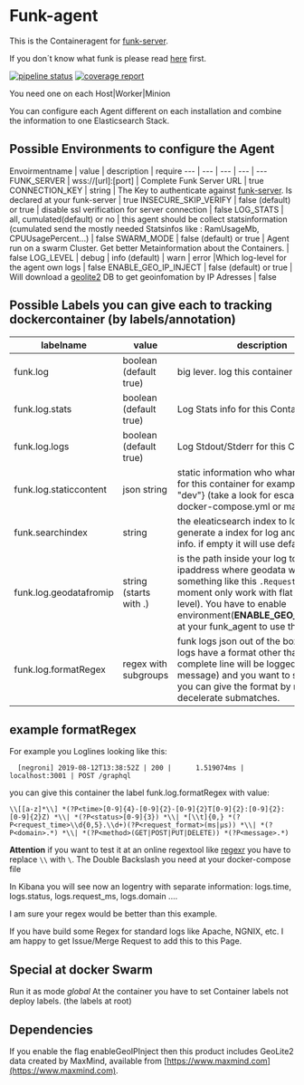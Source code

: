 # Funk-agent

This is the Containeragent for [funk-server](https://github.com/fasibio/funk-server). 

If you don´t know what funk is please read [here](https://github.com/fasibio/funk-server) first. 

[![pipeline status](https://gitlab.com/fasibio/funk_agent/badges/master/pipeline.svg)](https://gitlab.com/fasibio/funk_agent/commits/master) [![coverage report](https://gitlab.com/fasibio/funk_agent/badges/master/coverage.svg)](https://sonar.server2.fasibio.de/dashboard?id=fasibio_funk_agent_master)



You need one on each Host|Worker|Minion

You can configure each Agent different on each installation and combine the information to one Elasticsearch Stack.

## Possible Environments to configure the Agent
 Envoirmentname | value | description | require
 --- | --- | --- | --- | ---
FUNK_SERVER | wss://[url]:[port] | Complete Funk Server URL | true
CONNECTION_KEY | string | The Key to authenticate against [funk-server](https://github.com/fasibio/funk-server). Is declared at your funk-server | true
INSECURE_SKIP_VERIFY | false (default) or true | disable ssl verification for server connection | false
LOG_STATS | all, cumulated(default) or no | this agent should be collect statsinformation (cumulated send the mostly needed Statsinfos like : RamUsageMb, CPUUsagePercent...) | false
SWARM_MODE | false (default) or true | Agent run on a swarm Cluster. Get better Metainformation about the Containers. | false
LOG_LEVEL | debug | info (default) | warn | error |Which log-level for the agent own logs | false
ENABLE_GEO_IP_INJECT  | false (default) or true | Will download a [geolite2](https://www.maxmind.com) DB to get geoinfomation by IP Adresses | false


## Possible Labels you can give each to tracking dockercontainer (by labels/annotation)

labelname | value | description
---  | --- | --- 
funk.log | boolean  (default true)  | big lever. log this container or not ?
funk.log.stats | boolean (default true)  | Log Stats info for this Container ?
funk.log.logs | boolean (default true) | Log Stdout/Stderr for this Container ? 
funk.log.staticcontent | json string | static information who whants to send for this container for example: {\"stage\": \"dev\"} (take a look for escaping inside docker-compose.yml or manifest.yml)
funk.searchindex | string | the eleaticsearch index to log. It will generate a index for log and for stats info.  if empty it will use default_(logs|stats)
funk.log.geodatafromip |string (starts with .)| is the path inside your log to the ipaddress where geodata will be inject. something like this ```.RequestAddr``` (at the moment only work with flat data on root level). You have to enable environment(**ENABLE_GEO_IP_INJECT**) at your funk_agent to use this flag.
funk.log.formatRegex | regex with subgroups | funk logs json out of the box. If your logs have a format other than json (the complete line will be logged to field message) and you want to separate it, you can give the format by regex and decelerate submatches. 


## example formatRegex 
For example you Loglines looking like this: 
```
  [negroni] 2019-08-12T13:38:52Z | 200 |      1.519074ms | localhost:3001 | POST /graphql
```

you can give this container the label funk.log.formatRegex with value: 

```
\\[[a-z]*\\] *(?P<time>[0-9]{4}-[0-9]{2}-[0-9]{2}T[0-9]{2}:[0-9]{2}:[0-9]{2}Z) *\\| *(?P<status>[0-9]{3}) *\\| *[\\t]{0,} *(?P<request_time>\\d{0,5}.\\d+)(?P<request_format>(ms|µs)) *\\| *(?P<domain>.*) *\\| *(?P<method>(GET|POST|PUT|DELETE)) *(?P<message>.*)
```

**Attention** if you want to test it at an online regextool like [regexr](https://regexr.com/4j31a) you have to replace ```\\``` with ```\```. 
The Double Backslash you need at your docker-compose file

In Kibana you will see now an logentry with separate information: logs.time, logs.status, logs.request_ms, logs.domain ....


I am sure your regex would be better than this example. 

If you have build some Regex for standard logs like Apache, NGNIX, etc. I am happy to get Issue/Merge Request to add this to this Page. 

## Special at docker Swarm
Run it as mode *global*
At the container you have to set Container labels not deploy labels. (the labels at root)


## Dependencies

If you enable the flag enableGeoIPInject then this product includes GeoLite2 data created by MaxMind, available from
[https://www.maxmind.com](https://www.maxmind.com).